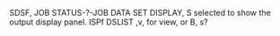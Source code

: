 SDSF, JOB STATUS-?-JOB DATA SET DISPLAY, S selected to show the output display panel.
ISPf DSLIST ,v, for view, or B, s?
